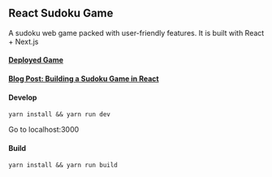 ## React Sudoku Game

A sudoku web game packed with user-friendly features. It is built with React + Next.js

#### [Deployed Game](https://sudoku.sitianliu.com/)
#### [Blog Post: Building a Sudoku Game in React ](https://medium.com/@sitianliu_57680/building-a-sudoku-game-in-react-ca663915712)

#### Develop
`yarn install && yarn run dev`

Go to localhost:3000

#### Build
`yarn install && yarn run build`